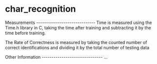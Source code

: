 # char_recognition
Measurements ------------------------------
Time is measured using the Time.h library in C, taking the time after training and subtracting it by the time before training.

The Rate of Correctness is measured by taking the counted number of correct identifications and dividing it by the total number of testing data

Other Information -------------------------------
...
